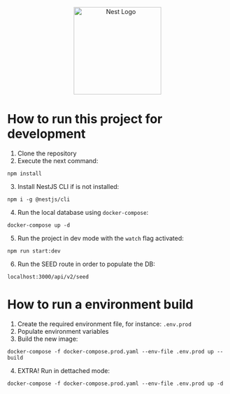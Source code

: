 <p align="center">
  <a href="http://nestjs.com/" target="blank"><img src="https://nestjs.com/img/logo-small.svg" width="200" alt="Nest Logo" /></a>
</p>

# How to run this project for development
1) Clone the repository
2) Execute the next command:
```
npm install
```
3) Install NestJS CLI if is not installed:
```
npm i -g @nestjs/cli
```
4) Run the local database using ```docker-compose```:
```
docker-compose up -d
```
5) Run the project in dev mode with the ```watch``` flag activated:
```
npm run start:dev
```

6) Run the SEED route in order to populate the DB:
```
localhost:3000/api/v2/seed
```

# How to run a environment build
1) Create the required environment file, for instance: ```.env.prod```
2) Populate environment variables
3) Build the new image:
```
docker-compose -f docker-compose.prod.yaml --env-file .env.prod up --build
```
4) EXTRA! Run in dettached mode:
```
docker-compose -f docker-compose.prod.yaml --env-file .env.prod up -d
```